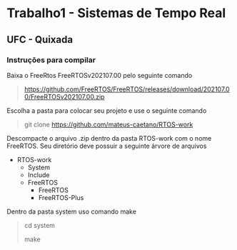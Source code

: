 # Trabalho1 - Sistemas de Tempo Real

## UFC - Quixada

### Instruções para compilar

Baixa o FreeRtos FreeRTOSv202107.00 pelo seguinte comando

> https://github.com/FreeRTOS/FreeRTOS/releases/download/202107.00/FreeRTOSv202107.00.zip

Escolha a pasta para colocar seu projeto e use o seguinte comando

> git clone https://github.com/mateus-caetano/RTOS-work

Descompacte o arquivo .zip dentro da pasta RTOS-work  com o nome FreeRTOS. Seu diretório deve possuir a seguinte árvore de arquivos

- RTOS-work
  - System
  - Include
  - FreeRTOS
    - FreeRTOS
    - FreeRTOS-Plus

Dentro da pasta system uso comando make

> cd system
>
> make
